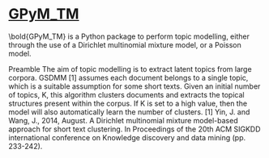 # [GPyM_TM](https://github.com/jrmazarura/GPM)

\bold{GPyM_TM} is a Python package to perform topic modelling, either through the use of a Dirichlet multinomial mixture model, or a Poisson model. 

Preamble
The aim of topic modelling is to extract latent topics from large corpora. GSDMM [1] assumes each document belongs to a single topic, which is a suitable assumption for some short texts. Given an initial number of topics, K, this algorithm clusters documents and extracts the topical structures present within the corpus. If K is set to a high value, then the model will also automatically learn the number of clusters.
[1]	Yin, J. and Wang, J., 2014, August. A Dirichlet multinomial mixture model-based approach for short text clustering. In Proceedings of the 20th ACM SIGKDD international conference on Knowledge discovery and data mining (pp. 233-242).
